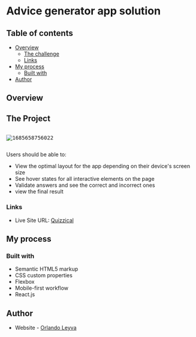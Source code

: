# Advice generator app solution

## Table of contents

- [Overview](#overview)
  - [The challenge](#the-challenge)
  - [Links](#links)
- [My process](#my-process)
  - [Built with](#built-with)
- [Author](#author)

## Overview

## The Project

<pre class="vditor-reset" placeholder="" contenteditable="true" spellcheck="false"><p data-block="0"><img src="https://file+.vscode-resource.vscode-cdn.net/home/orlando/development%20area/MyDream/Frontend_carrer_path/projects/portfolio-projects/react/quizzical/image/README/1685658756022.png" alt="1685658756022"/></p></pre>


Users should be able to:

- View the optimal layout for the app depending on their device's screen size
- See hover states for all interactive elements on the page
- Validate answers and see the correct and incorrect ones
- view the final result

### Links

- Live Site URL: [Quizzical](https://advice-generator-orlando.netlify.app/)

## My process

### Built with

- Semantic HTML5 markup
- CSS custom properties
- Flexbox
- Mobile-first workflow
- React.js

## Author

- Website - [Orlando Leyva
  ](https://orlando-leyva-portfolio.netlify.app/)
